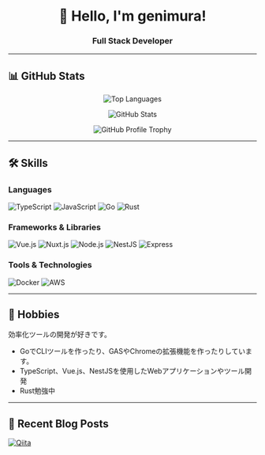 <div align="center">

# 👋 Hello, I'm genimura!

### Full Stack Developer 


</div>

---

## 📊 GitHub Stats

<div align="center">

![Top Languages](https://github-readme-stats-34bu.vercel.app/api/top-langs?username=generonishimura&show_icons=true&locale=en&layout=compact&theme=chartreuse-dark&count_private=true)

![GitHub Stats](https://github-readme-stats-34bu.vercel.app/api?username=generonishimura&show_icons=true&locale=en&theme=chartreuse-dark&width=410&count_private=true)

![GitHub Profile Trophy](https://github-profile-trophy.vercel.app/?username=generonishimura&theme=juicyfresh&no-bg=true)

</div>

---

## 🛠️ Skills

### Languages
![TypeScript](https://img.shields.io/badge/TypeScript-007ACC?style=for-the-badge&logo=typescript&logoColor=white)
![JavaScript](https://img.shields.io/badge/JavaScript-F7DF1E?style=for-the-badge&logo=javascript&logoColor=black)
![Go](https://img.shields.io/badge/Go-00ADD8?style=for-the-badge&logo=go&logoColor=white)
![Rust](https://img.shields.io/badge/Rust-000000?style=for-the-badge&logo=rust&logoColor=white)

### Frameworks & Libraries
![Vue.js](https://img.shields.io/badge/Vue.js-35495E?style=for-the-badge&logo=vue.js&logoColor=4FC08D)
![Nuxt.js](https://img.shields.io/badge/Nuxt.js-00C58E?style=for-the-badge&logo=nuxt.js&logoColor=white)
![Node.js](https://img.shields.io/badge/Node.js-43853D?style=for-the-badge&logo=node.js&logoColor=white)
![NestJS](https://img.shields.io/badge/NestJS-E0234E?style=for-the-badge&logo=nestjs&logoColor=white)
![Express](https://img.shields.io/badge/Express-000000?style=for-the-badge&logo=express&logoColor=white)

### Tools & Technologies
![Docker](https://img.shields.io/badge/Docker-2496ED?style=for-the-badge&logo=docker&logoColor=white)
![AWS](https://img.shields.io/badge/AWS-232F3E?style=for-the-badge&logo=amazon-aws&logoColor=white)

---

## 💼 Hobbies

効率化ツールの開発が好きです。

- GoでCLIツールを作ったり、GASやChromeの拡張機能を作ったりしています。
- TypeScript、Vue.js、NestJSを使用したWebアプリケーションやツール開発
- Rust勉強中

---

## 📝 Recent Blog Posts

[![Qiita](https://img.shields.io/badge/Qiita-55C500?style=for-the-badge&logo=qiita&logoColor=white)](https://qiita.com/genimura)
